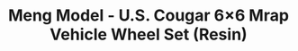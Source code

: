 ---
layout: product
title: "Meng Model - U.S. Cougar 6×6 Mrap Vehicle Wheel Set (Resin)"
price: "3000" 
desc: "N/A"
img_path: "/assets/img/MM-SPS-024.jpg"
brand: "N/A"
available: false
special_offer: false
new: false
soon: false
cat: "010000"
subcat: "011000"
subsubcat: "0N/A"
sifra: "MM-SPS-024"
popular: false
---